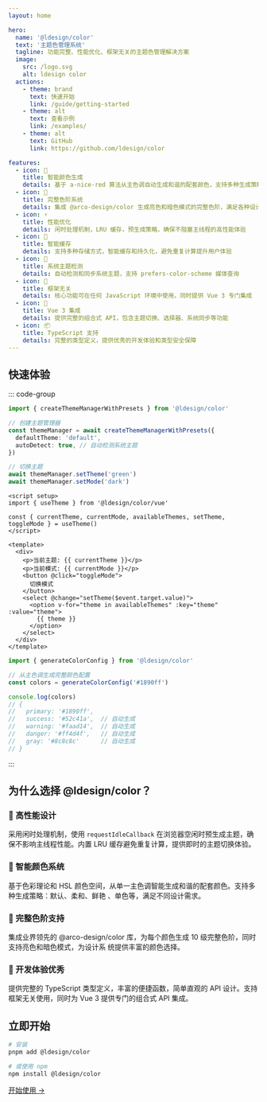 ```yaml
---
layout: home

hero:
  name: '@ldesign/color'
  text: '主题色管理系统'
  tagline: 功能完整、性能优化、框架无关的主题色管理解决方案
  image:
    src: /logo.svg
    alt: ldesign color
  actions:
    - theme: brand
      text: 快速开始
      link: /guide/getting-started
    - theme: alt
      text: 查看示例
      link: /examples/
    - theme: alt
      text: GitHub
      link: https://github.com/ldesign/color

features:
  - icon: 🎨
    title: 智能颜色生成
    details: 基于 a-nice-red 算法从主色调自动生成和谐的配套颜色，支持多种生成策略
  - icon: 🌈
    title: 完整色阶系统
    details: 集成 @arco-design/color 生成亮色和暗色模式的完整色阶，满足各种设计需求
  - icon: ⚡
    title: 性能优化
    details: 闲时处理机制，LRU 缓存，预生成策略，确保不阻塞主线程的高性能体验
  - icon: 💾
    title: 智能缓存
    details: 支持多种存储方式，智能缓存和持久化，避免重复计算提升用户体验
  - icon: 🌙
    title: 系统主题检测
    details: 自动检测和同步系统主题，支持 prefers-color-scheme 媒体查询
  - icon: 🔧
    title: 框架无关
    details: 核心功能可在任何 JavaScript 环境中使用，同时提供 Vue 3 专门集成
  - icon: 🎯
    title: Vue 3 集成
    details: 提供完整的组合式 API，包含主题切换、选择器、系统同步等功能
  - icon: 📦
    title: TypeScript 支持
    details: 完整的类型定义，提供优秀的开发体验和类型安全保障
---
```


## 快速体验

::: code-group

```typescript [基础使用]
import { createThemeManagerWithPresets } from '@ldesign/color'

// 创建主题管理器
const themeManager = await createThemeManagerWithPresets({
  defaultTheme: 'default',
  autoDetect: true, // 自动检测系统主题
})

// 切换主题
await themeManager.setTheme('green')
await themeManager.setMode('dark')
```

```vue [Vue 3 集成]
<script setup>
import { useTheme } from '@ldesign/color/vue'

const { currentTheme, currentMode, availableThemes, setTheme, toggleMode } = useTheme()
</script>

<template>
  <div>
    <p>当前主题: {{ currentTheme }}</p>
    <p>当前模式: {{ currentMode }}</p>
    <button @click="toggleMode">
      切换模式
    </button>
    <select @change="setTheme($event.target.value)">
      <option v-for="theme in availableThemes" :key="theme" :value="theme">
        {{ theme }}
      </option>
    </select>
  </div>
</template>
```

```typescript [颜色生成]
import { generateColorConfig } from '@ldesign/color'

// 从主色调生成完整颜色配置
const colors = generateColorConfig('#1890ff')

console.log(colors)
// {
//   primary: '#1890ff',
//   success: '#52c41a',  // 自动生成
//   warning: '#faad14',  // 自动生成
//   danger: '#ff4d4f',   // 自动生成
//   gray: '#8c8c8c'      // 自动生成
// }
```

:::

## 为什么选择 @ldesign/color？

### 🚀 高性能设计

采用闲时处理机制，使用 `requestIdleCallback` 在浏览器空闲时预生成主题，确保不影响主线程性能。内置
LRU 缓存避免重复计算，提供即时的主题切换体验。

### 🎨 智能颜色系统

基于色彩理论和 HSL 颜色空间，从单一主色调智能生成和谐的配套颜色。支持多种生成策略：默认、柔和、鲜艳
、单色等，满足不同设计需求。

### 🌈 完整色阶支持

集成业界领先的 @arco-design/color 库，为每个颜色生成 10 级完整色阶，同时支持亮色和暗色模式，为设计系
统提供丰富的颜色选择。

### 🔧 开发体验优秀

提供完整的 TypeScript 类型定义，丰富的便捷函数，简单直观的 API 设计。支持框架无关使用，同时为 Vue 3
提供专门的组合式 API 集成。

## 立即开始

```bash
# 安装
pnpm add @ldesign/color

# 或使用 npm
npm install @ldesign/color
```

[开始使用 →](/guide/getting-started)
